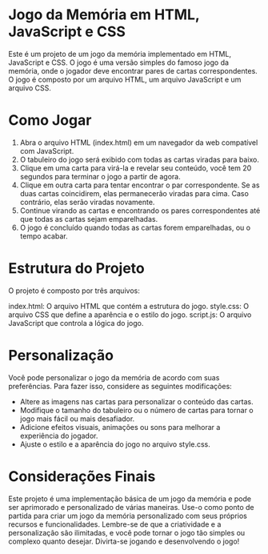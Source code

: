# Jogo da Memória em HTML, JavaScript e CSS
Este é um projeto de um jogo da memória implementado em HTML, JavaScript e CSS. O jogo é uma versão simples do famoso jogo da memória, onde o jogador deve encontrar pares de cartas correspondentes. O jogo é composto por um arquivo HTML, um arquivo JavaScript e um arquivo CSS.

# Como Jogar
1. Abra o arquivo HTML (index.html) em um navegador da web compatível com JavaScript.
2. O tabuleiro do jogo será exibido com todas as cartas viradas para baixo.
3. Clique em uma carta para virá-la e revelar seu conteúdo, você tem 20 segundos para terminar o jogo a partir de agora.
4. Clique em outra carta para tentar encontrar o par correspondente. Se as duas cartas coincidirem, elas permanecerão viradas para cima. Caso contrário, elas serão viradas novamente.
5. Continue virando as cartas e encontrando os pares correspondentes até que todas as cartas sejam emparelhadas.
6. O jogo é concluído quando todas as cartas forem emparelhadas, ou o tempo acabar.

# Estrutura do Projeto
O projeto é composto por três arquivos:

index.html: O arquivo HTML que contém a estrutura do jogo.
style.css: O arquivo CSS que define a aparência e o estilo do jogo.
script.js: O arquivo JavaScript que controla a lógica do jogo.

# Personalização
Você pode personalizar o jogo da memória de acordo com suas preferências. Para fazer isso, considere as seguintes modificações:

- Altere as imagens nas cartas para personalizar o conteúdo das cartas.
- Modifique o tamanho do tabuleiro ou o número de cartas para tornar o jogo mais fácil ou mais desafiador.
- Adicione efeitos visuais, animações ou sons para melhorar a experiência do jogador.
- Ajuste o estilo e a aparência do jogo no arquivo style.css.

# Considerações Finais
Este projeto é uma implementação básica de um jogo da memória e pode ser aprimorado e personalizado de várias maneiras. Use-o como ponto de partida para criar um jogo da memória personalizado com seus próprios recursos e funcionalidades. Lembre-se de que a criatividade e a personalização são ilimitadas, e você pode tornar o jogo tão simples ou complexo quanto desejar. Divirta-se jogando e desenvolvendo o jogo!

